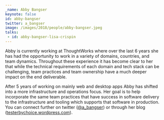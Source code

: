 ```yaml
---
_name: Abby Bangser
keynote: false
id: abby-bangser
twitter: a_bangser ‏
image: /images/2018/people/abby-bangser.jpeg
talks:
 - id: abby-bangser-lisa-crispin
---
```


Abby is currently working at ThoughtWorks where over the last 6 years she has had the opportunity to work in a variety of domains, countries, and team dynamics. Throughout these experience it has become clear to her that while the technical requirements of each domain and tech stack can be challenging, team practices and team ownership have a much deeper impact on the end deliverable.

After 5 years of working on mainly web and desktop apps Abby has shifted into a more infrastructure and operations focus. Her goal is to help incorporate the same team practices that have success in software delivery to the infrastructure and tooling which supports that software in production. You can connect further on twitter (<a href="https://twitter.com/a_bangser">@a_bangser</a>) or through her blog (<a href="https://testerbychoice.wordpress.com/">testerbychoice.wordpress.com</a>).